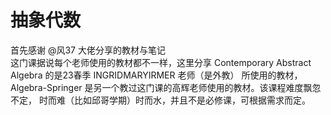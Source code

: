 # 抽象代数
首先感谢 @风37 大佬分享的教材与笔记 \
这门课据说每个老师使用的教材都不一样，这里分享 Contemporary Abstract Algebra 的是23春季 INGRIDMARYIRMER 老师（是外教）
所使用的教材，Algebra-Springer 是另一个教过这门课的高辉老师使用的教材。该课程难度飘忽不定，
时而难（比如邱哥学期）时而水，并且不是必修课，可根据需求而定。